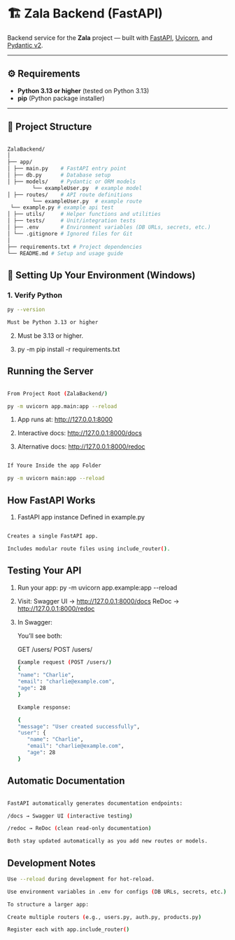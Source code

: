 # 🏗️ Zala Backend (FastAPI)

Backend service for the **Zala** project — built with [FastAPI](https://fastapi.tiangolo.com/), [Uvicorn](https://www.uvicorn.org/), and [Pydantic v2](https://docs.pydantic.dev/).

---

## ⚙️ Requirements

- **Python 3.13 or higher** (tested on Python 3.13)
- **pip** (Python package installer)

---

## 📁 Project Structure

 ```bash

ZalaBackend/
│
├── app/
│ ├── main.py    # FastAPI entry point
│ ├── db.py      # Database setup
│ ├── models/    # Pydantic or ORM models
         └── exampleUser.py  # example model
│ ├── routes/    # API route definitions
         └── exampleUser.py  # example route
  └── example.py # example api test
│ ├── utils/     # Helper functions and utilities
│ ├── tests/     # Unit/integration tests
│ ├── .env       # Environment variables (DB URLs, secrets, etc.)
│ └── .gitignore # Ignored files for Git
│
├── requirements.txt # Project dependencies
└── README.md # Setup and usage guide

```

## 🧩 Setting Up Your Environment (Windows)

### 1. **Verify Python**

   ```bash
   py --version

   Must be Python 3.13 or higher
   ```

2. Must be 3.13 or higher.

3. py -m pip install -r requirements.txt

## Running the Server

```bash

From Project Root (ZalaBackend/)

py -m uvicorn app.main:app --reload

```

1. App runs at: http://127.0.0.1:8000

2. Interactive docs: http://127.0.0.1:8000/docs

3. Alternative docs: http://127.0.0.1:8000/redoc


```bash

If Youre Inside the app Folder

py -m uvicorn main:app --reload

```

## How FastAPI Works

1. FastAPI app instance
    Defined in example.py

 ```bash

Creates a single FastAPI app.

Includes modular route files using include_router().

```

## Testing Your API
1. Run your app:
   py -m uvicorn app.example:app --reload

2. Visit:
   Swagger UI → http://127.0.0.1:8000/docs
   ReDoc → http://127.0.0.1:8000/redoc

3. In Swagger:

   You’ll see both:

   GET /users/
   POST /users/

   ```bash
   Example request (POST /users/)
   {
   "name": "Charlie",
   "email": "charlie@example.com",
   "age": 28
   }

   ```

   ```bash
   Example response:

   {
   "message": "User created successfully",
   "user": {
      "name": "Charlie",
      "email": "charlie@example.com",
      "age": 28
   }
   ```
   

## Automatic Documentation

```bash

FastAPI automatically generates documentation endpoints:

/docs → Swagger UI (interactive testing)

/redoc → ReDoc (clean read-only documentation)

Both stay updated automatically as you add new routes or models.

```

## Development Notes

```bash
Use --reload during development for hot-reload.

Use environment variables in .env for configs (DB URLs, secrets, etc.).

To structure a larger app:

Create multiple routers (e.g., users.py, auth.py, products.py)

Register each with app.include_router()

```





